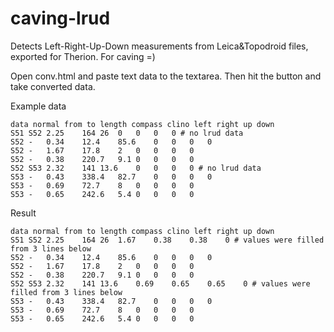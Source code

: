 # caving-lrud
Detects Left-Right-Up-Down measurements from Leica&amp;Topodroid files, exported for Therion. For caving =)

Open conv.html and paste text data to the textarea. Then hit the button and take converted data.

Example data 
```
data normal from to length compass clino left right up down
S51	S52	2.25	164	26	0	0	0	0 # no lrud data
S52	-	0.34	12.4	85.6	0	0	0	0
S52	-	1.67	17.8	2	0	0	0	0
S52	-	0.38	220.7	9.1	0	0	0	0
S52	S53	2.32	141	13.6	0	0	0	0 # no lrud data
S53	-	0.43	338.4	82.7	0	0	0	0
S53	-	0.69	72.7	8	0	0	0	0
S53	-	0.65	242.6	5.4	0	0	0	0
```

Result
```
data normal from to length compass clino left right up down
S51	S52	2.25	164	26	1.67	0.38	0.38	0 # values were filled from 3 lines below
S52	-	0.34	12.4	85.6	0	0	0	0
S52	-	1.67	17.8	2	0	0	0	0
S52	-	0.38	220.7	9.1	0	0	0	0
S52	S53	2.32	141	13.6	0.69	0.65	0.65	0 # values were filled from 3 lines below
S53	-	0.43	338.4	82.7	0	0	0	0
S53	-	0.69	72.7	8	0	0	0	0
S53	-	0.65	242.6	5.4	0	0	0	0
```
